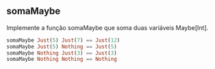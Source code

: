 ## somaMaybe
[](solver.hs)

Implemente a função somaMaybe que soma duas variáveis Maybe[Int].


```hs
somaMaybe Just(5) Just(7) == Just(12)
somaMaybe Just(5) Nothing == Just(5)
somaMaybe Nothing Just(3) == Just(3)
somaMaybe Nothing Nothing == Nothing
```

